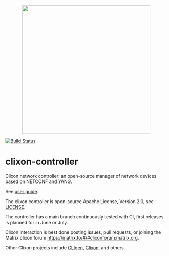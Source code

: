 <div align="center">
  <img src="https://www.clicon.org/Clixon_logga_liggande_med-ikon.png" width="400">
</div>

[![Build Status](https://github.com/clicon/clixon-controller/actions/workflows/test.yml/badge.svg)](https://github.com/clicon/clixon-controller/actions/workflows/test.yml)

# clixon-controller
Clixon network controller: an open-source manager of network devices based on NETCONF and YANG.

See [user guide](https://clixon-docs.readthedocs.io/controller).

The clixon controller is open-source Apache License, Version 2.0, see [LICENSE](LICENSE).

The controller has a main branch continuously tested with CI, first releases is planned for in June or July.

Clixon interaction is best done posting issues, pull requests, or joining the
Matrix clixon forum https://matrix.to/#/#clixonforum:matrix.org.

Other Clixon projects include [CLIgen](https://github.com/clicon/cligen), [Clixon](https://github.com/clicon/clixon), and others.
